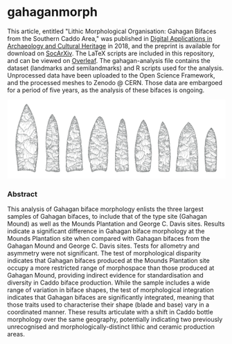 # gahaganmorph

This article, entitled "Lithic Morphological Organisation: Gahagan Bifaces from the Southern Caddo Area," was published in [Digital Applications in Archaeology and Cultural Heritage](https://doi.org/10.1016/j.daach.2018.e00080) in 2018, and the preprint is available for download on [SocArXiv](https://osf.io/preprints/socarxiv/u7qfr/). The LaTeX scripts are included in this repository, and can be viewed on [Overleaf](https://www.overleaf.com/read/xtrkwwhwyryg). The gahagan-analysis file contains the dataset (landmarks and semilandmarks) and R scripts used for the analysis. Unprocessed data have been uploaded to the Open Science Framework, and the processed meshes to Zenodo @ CERN. Those data are embargoed for a period of five years, as the analysis of these bifaces is ongoing.

![](GMDgithub.jpg)

### Abstract

This analysis of Gahagan biface morphology enlists the three largest samples of Gahagan bifaces, to include that of the type site (Gahagan Mound) as well as the Mounds Plantation and George C. Davis sites. Results indicate a significant difference in Gahagan biface morphology at the Mounds Plantation site when compared with Gahagan bifaces from the Gahagan Mound and George C. Davis sites. Tests for allometry and asymmetry were not significant. The test of morphological disparity indicates that Gahagan bifaces produced at the Mounds Plantation site occupy a more restricted range of morphospace than those produced at Gahagan Mound, providing indirect evidence for standardisation and diversity in Caddo biface production. While the sample includes a wide range of variation in biface shapes, the test of morphological integration indicates that Gahagan bifaces are significantly integrated, meaning that those traits used to characterise their shape (blade and base) vary in a coordinated manner. These results articulate with a shift in Caddo bottle morphology over the same geography, potentially indicating two previously unrecognised and morphologically-distinct lithic and ceramic production areas.